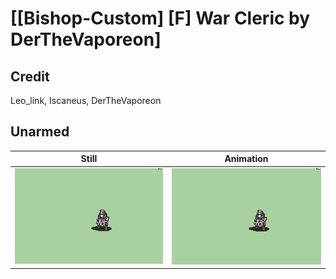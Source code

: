 # [\[Bishop-Custom\] \[F\] War Cleric by DerTheVaporeon]

## Credit

Leo_link, Iscaneus, DerTheVaporeon
	
## Unarmed

| Still | Animation |
| :---: | :-------: |
| ![Unarmed still](./Unarmed_000.png) | ![Unarmed animation](./Unarmed.gif) |
